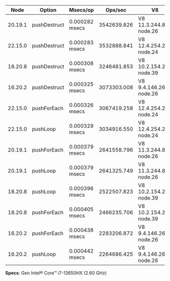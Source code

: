 | Node    | Option       | Msecs/op       | Ops/sec     | V8                     |
| ------- | ------------ | -------------- | ----------- | ---------------------- |
| 20.19.1 | pushDestruct | 0.000282 msecs | 3542639.826 | V8 11.3.244.8-node.26  |
| 22.15.0 | pushDestruct | 0.000283 msecs | 3532888.841 | V8 12.4.254.21-node.24 |
| 18.20.8 | pushDestruct | 0.000308 msecs | 3246481.853 | V8 10.2.154.26-node.39 |
| 16.20.2 | pushDestruct | 0.000325 msecs | 3073303.008 | V8 9.4.146.26-node.26  |
| 22.15.0 | pushForEach  | 0.000326 msecs | 3067419.258 | V8 12.4.254.21-node.24 |
| 22.15.0 | pushLoop     | 0.000329 msecs | 3034916.550 | V8 12.4.254.21-node.24 |
| 20.19.1 | pushForEach  | 0.000379 msecs | 2641558.796 | V8 11.3.244.8-node.26  |
| 20.19.1 | pushLoop     | 0.000379 msecs | 2641325.749 | V8 11.3.244.8-node.26  |
| 18.20.8 | pushLoop     | 0.000396 msecs | 2522507.823 | V8 10.2.154.26-node.39 |
| 18.20.8 | pushForEach  | 0.000405 msecs | 2466235.706 | V8 10.2.154.26-node.39 |
| 16.20.2 | pushForEach  | 0.000438 msecs | 2283206.872 | V8 9.4.146.26-node.26  |
| 16.20.2 | pushLoop     | 0.000442 msecs | 2264686.425 | V8 9.4.146.26-node.26  |

**Specs**: Gen Intel® Core™ i7-13650HX (2.60 GHz)